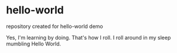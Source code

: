 # hello-world
repository created for hello-world demo

Yes, I'm learning by doing. That's how I roll. I roll around in my sleep mumbling Hello World.

